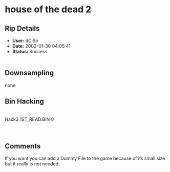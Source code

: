 # house of the dead 2

## Rip Details

- **User:** dCiSo
- **Date:** 2002-01-30 04:05:41
- **Status:** Success    <br /><br />

## Downsampling

none

## Bin Hacking

<br /> Hack3 1ST_READ.BIN 0    <br /><br /><br />

## Comments

If you want you can add a Dummy File to the game because of its small size but it really is not needed.  <br />

